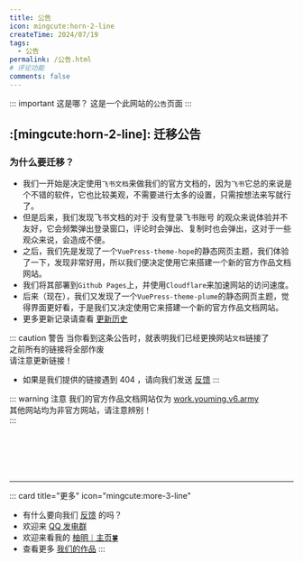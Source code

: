 ```yaml
---
title: 公告
icon: mingcute:horn-2-line
createTime: 2024/07/19
tags:
  - 公告
permalink: /公告.html
# 评论功能
comments: false
---
```


::: important 这是哪？
这是一个此网站的`公告`页面
:::

## :[mingcute:horn-2-line]: 迁移公告
### 为什么要迁移？

- 我们一开始是决定使用`飞书文档`来做我们的官方文档的，因为`飞书`它总的来说是个不错的软件，它也比较美观，不需要进行太多的设置，只需按想法来写就行了。
- <Plot>但是后来，我们发现飞书文档的对于 没有登录飞书账号 的观众来说体验并不友好，它会频繁弹出登录窗口，评论时会弹出、复制时也会弹出，这对于一些观众来说，会造成不便。</Plot>
- 之后，我们先是发现了一个`VuePress-theme-hope`的静态网页主题，我们体验了一下，发现非常好用，所以我们便决定使用它来搭建一个新的官方作品文档网站。
- 我们将其部署到`Github Pages`上，并使用`Cloudflare`来加速网站的访问速度。
- 后来（现在），我们又发现了一个`VuePress-theme-plume`的静态网页主题，觉得界面更好看，于是我们又决定使用它来搭建一个新的官方作品文档网站。
- 更多更新记录请查看 [更新历史](/notes/更多/更新日志.html)

::: caution 警告
当你看到这条公告时，就表明我们已经更换网站`文档`链接了  
之前所有的链接将全部作废  
请注意更新链接！
- 如果是我们提供的链接遇到 404 ，请向我们发送 [反馈](/notes/反馈中心/反馈.html)
:::

::: warning 注意
我们的官方作品文档网站仅为 [work.youming.v6.army](https://work.youming.v6.army/)   
其他网站均为非官方网站，请注意辨别！  
::: 

<p style="margin-top: 100px"></p>

---

::: card title="更多" icon="mingcute:more-3-line"

- 有什么要向我们 [反馈](/notes/反馈中心/反馈.html) 的吗？
- 欢迎来 [QQ 发电群](/链接.html#qq-群)
- 欢迎来看我的 [柚明︱主页🍀](https://home.youming.v6.army/)
- 查看更多 [我们的作品](/notes/MC-鼠标指针)
:::